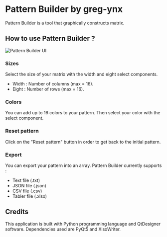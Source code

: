 # Pattern Builder by greg-ynx
Pattern Builder is a tool that graphically constructs matrix.
## How to use Pattern Builder ?

![Pattern Builder UI](../readme/pbui.png)
### Sizes
Select the size of your matrix with the width and eight select components.
- Width : Number of columns (max = 16).
- Eight : Number of rows (max = 16).
### Colors
You can add up to 16 colors to your pattern. Then select your color with the select component.
### Reset pattern
Click on the "Reset pattern" button in order to get back to the initial pattern.
### Export
You can export your pattern into an array.
Pattern Builder currently supports :
- Text file (.txt)
- JSON file (.json)
- CSV file (.csv)
- Tabler file (.xlsx)

## Credits
This application is built with Python programming language and QtDesigner software.
Dependencies used are PyQt5 and XlsxWriter.